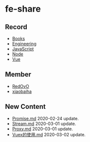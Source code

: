 
# fe-share

<!-- RECORD-START -->
## Record
* [Books](https://github.com/fff455/fe-share/tree/master/Books)
* [Engineering](https://github.com/fff455/fe-share/tree/master/Engineering)
* [JavaScript](https://github.com/fff455/fe-share/tree/master/JavaScript)
* [Node](https://github.com/fff455/fe-share/tree/master/Node)
* [Vue](https://github.com/fff455/fe-share/tree/master/Vue)
<!-- RECORD-END -->

<!-- MEMBER-START -->
## Member
* [RedOvO](https://github.com/RedOvO)
* [xiaobaiha](https://github.com/xiaobaiha)
<!-- MEMBER-END -->

<!-- NEW CONTENT-START -->
## New Content
* [Promise.md](https://github.com/fff455/fe-share/tree/master/JavaScript/Promise.md) 2020-02-24 update.
* [Stream.md](https://github.com/fff455/fe-share/tree/master/Node/Stream.md) 2020-03-01 update.
* [Proxy.md](https://github.com/fff455/fe-share/tree/master/JavaScript/Proxy.md) 2020-03-01 update.
* [Vuex的使用.md](https://github.com/fff455/fe-share/tree/master/Vue/Vuex的使用.md) 2020-03-02 update.
<!-- NEW CONTENT-END -->

